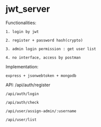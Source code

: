 # jwt_server 

Functionalities:

	1. login by jwt 

	2. register + password hash(crypto)

	3. admin login permission : get user list

	4. no interface, access by postman


Implementation:

	express + jsonwebtoken + mongodb


API:
	/api/auth/register

	/api/auth/login

	/api/auth/check

	/api/user/assign-admin/:username

	/api/user/list
